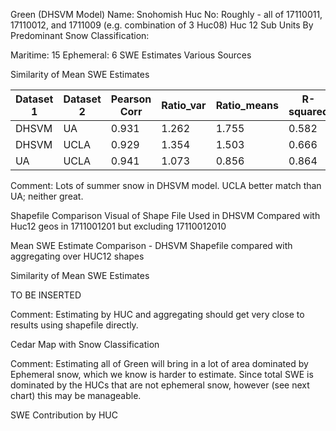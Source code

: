 Green (DHSVM Model)
Name: Snohomish 
Huc No: Roughly - all of 17110011, 17110012, and 1711009  (e.g. combination of 3 Huc08)
Huc 12 Sub Units By Predominant Snow Classification:

Maritime: 15
Ephemeral: 6 
SWE Estimates Various Sources


Similarity of Mean SWE Estimates

| Dataset 1 | Dataset 2 | Pearson Corr | Ratio_var | Ratio_means | R-squared |
|-----------|-----------|---------------|-----------|--------------|-----------|
| DHSVM     | UA        | 0.931         | 1.262     | 1.755        | 0.582     |
| DHSVM     | UCLA      | 0.929         | 1.354     | 1.503        | 0.666     |
| UA        | UCLA      | 0.941         | 1.073     | 0.856        | 0.864     |

Comment: Lots of summer snow in DHSVM model.  UCLA better match than UA; neither great.  

Shapefile Comparison
Visual of Shape File Used in DHSVM Compared with Huc12 geos in 1711001201 but excluding 17110012010 

Mean SWE Estimate Comparison - DHSVM Shapefile compared with aggregating over HUC12 shapes 

Similarity of Mean SWE Estimates

TO BE INSERTED

Comment: Estimating by HUC and aggregating should get very close to results using shapefile directly.

Cedar Map with Snow Classification


Comment: Estimating all of Green will bring in a lot of area dominated by Ephemeral snow, which we know is harder to estimate. Since total SWE is dominated by the HUCs that are not ephemeral snow, however (see next chart) this may be manageable.

SWE Contribution by HUC
